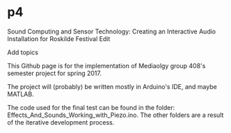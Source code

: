# p4

Sound Computing and Sensor Technology: Creating an Interactive Audio Installation for Roskilde Festival Edit

Add topics

This Github page is for the implementation of Mediaolgy group 408's semester project for spring 2017.

The project will (probably) be written mostly in Arduino's IDE, and maybe MATLAB.

The code used for the final test can be found in the folder: Effects_And_Sounds_Working_with_Piezo.ino. The other folders are a result of the iterative development process. 


